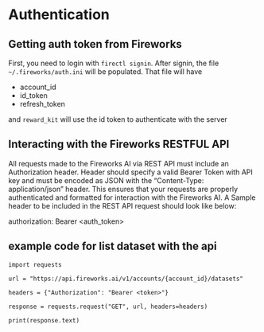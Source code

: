 # Authentication

## Getting auth token from Fireworks

First, you need to login with `firectl signin`. After signin, the file `~/.fireworks/auth.ini` will be populated. That file will have
- account_id
- id_token
- refresh_token

and `reward_kit` will use the id token to authenticate with the server

## Interacting with the Fireworks RESTFUL API
All requests made to the Fireworks AI via REST API must include an Authorization header.
Header should specify a valid Bearer Token with API key and must be encoded as JSON with the “Content-Type: application/json” header.
This ensures that your requests are properly authenticated and formatted for interaction with the Fireworks AI.
A Sample header to be included in the REST API request should look like below:

authorization: Bearer <auth_token>

## example code for list dataset with the api

```
import requests

url = "https://api.fireworks.ai/v1/accounts/{account_id}/datasets"

headers = {"Authorization": "Bearer <token>"}

response = requests.request("GET", url, headers=headers)

print(response.text)
```
